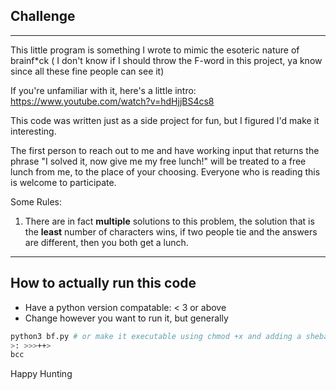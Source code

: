## Challenge
---
This little program is something I wrote to mimic the esoteric nature of brainf*ck ( I don't know if I should throw the F-word in this project, ya know since all these fine people can see it)

If you're unfamiliar with it, here's a little intro: https://www.youtube.com/watch?v=hdHjjBS4cs8


This code was written just as a side project for fun, but I figured I'd make it interesting.


The first person to reach out to me and have working input that returns the phrase "I solved it, now give me my free lunch!" will be treated to a free lunch from me, to the place of your choosing. Everyone who is reading this is welcome to participate. 

Some Rules:

1. There are in fact **multiple** solutions to this problem, the solution that is the **least** number of characters wins, if two people tie and the answers are different, then you both get a lunch.

---
## How to actually run this code
- Have a python version compatable: < 3 or above
- Change however you want to run it, but generally 
```bash
python3 bf.py # or make it executable using chmod +x and adding a shebang to the top of the file
>: >>>++>
bcc
```
Happy Hunting